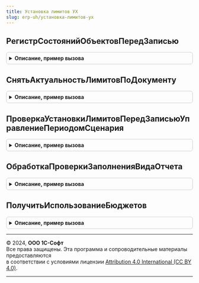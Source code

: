 ```yaml
---
title: Установка лимитов УХ
slug: erp-uh/установка-лимитов-ух
---
```



## РегистрСостоянийОбъектовПередЗаписью
<details style="margin: 1em 0; padding: 0.5em; border: 1px solid #ccc; border-radius: 6px;">

<summary style="font-weight: bold; cursor: pointer;">Описание, пример вызова</summary>

```bsl

// Вызывается и процедуры ПередЗаписью(..) набора записей регистра сведений РегистрСостоянийОбъектов
Процедура РегистрСостоянийОбъектовПередЗаписью(НаборЗаписей) Экспорт
```

Пример вызова
```bsl
УстановкаЛимитовУХ.РегистрСостоянийОбъектовПередЗаписью(НаборЗаписей) 
```
</details>

## СнятьАктуальностьЛимитовПоДокументу
<details style="margin: 1em 0; padding: 0.5em; border: 1px solid #ccc; border-radius: 6px;">

<summary style="font-weight: bold; cursor: pointer;">Описание, пример вызова</summary>

```bsl

Процедура СнятьАктуальностьЛимитовПоДокументу(Документ) Экспорт
```

Пример вызова
```bsl
УстановкаЛимитовУХ.СнятьАктуальностьЛимитовПоДокументу(Документ) 
```
</details>

## ПроверкаУстановкиЛимитовПередЗаписьюУправлениеПериодомСценария
<details style="margin: 1em 0; padding: 0.5em; border: 1px solid #ccc; border-radius: 6px;">

<summary style="font-weight: bold; cursor: pointer;">Описание, пример вызова</summary>

```bsl

// Процедура выполняет проверку документа УправлениеПериодомСценария  перед его записью.
Процедура ПроверкаУстановкиЛимитовПередЗаписьюУправлениеПериодомСценария(Объект, Отказ) Экспорт
```

Пример вызова
```bsl
УстановкаЛимитовУХ.ПроверкаУстановкиЛимитовПередЗаписьюУправлениеПериодомСценария(Объект, Отказ) 
```
</details>

## ОбработкаПроверкиЗаполненияВидаОтчета
<details style="margin: 1em 0; padding: 0.5em; border: 1px solid #ccc; border-radius: 6px;">

<summary style="font-weight: bold; cursor: pointer;">Описание, пример вызова</summary>

```bsl

// Процедура выполняет заполнение МассивНепроверяемыхРеквизитов именами неиспользуемых реквизитов
Процедура ОбработкаПроверкиЗаполненияВидаОтчета(Объект, МассивНепроверяемыхРеквизитов) Экспорт
```

Пример вызова
```bsl
УстановкаЛимитовУХ.ОбработкаПроверкиЗаполненияВидаОтчета(Объект, МассивНепроверяемыхРеквизитов) 
```
</details>

## ПолучитьИспользованиеБюджетов
<details style="margin: 1em 0; padding: 0.5em; border: 1px solid #ccc; border-radius: 6px;">

<summary style="font-weight: bold; cursor: pointer;">Описание, пример вызова</summary>

```bsl

// Заполняет структуру ИспользованиеБюджетов значениями функциональных опций использования бюджетов
Процедура ПолучитьИспользованиеБюджетов(ИспользованиеБюджетов) Экспорт
```

Пример вызова
```bsl
УстановкаЛимитовУХ.ПолучитьИспользованиеБюджетов(ИспользованиеБюджетов) 
```
</details>

---

© 2024, **ООО 1С-Софт**  
Все права защищены. Эта программа и сопроводительные материалы предоставляются  
в соответствии с условиями лицензии [Attribution 4.0 International (CC BY 4.0)](https://creativecommons.org/licenses/by/4.0/legalcode).

---
